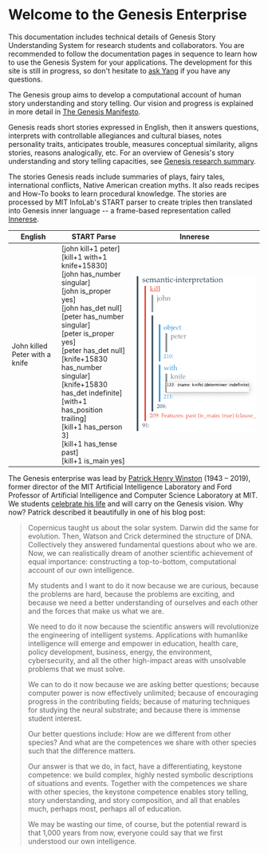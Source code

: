 # Welcome to the Genesis Enterprise

This documentation includes technical details of Genesis Story Understanding System for research students and collaborators. You are recommended to follow the documentation pages in sequence to learn how to use the Genesis System for your applications. The development for this site is still in progress, so don't hesitate to [ask Yang](mailto:ztyang@mit.edu) if you have any questions.

The Genesis group aims to develop a computational account of human story understanding and story telling. Our vision and progress is explained in more detail in [The Genesis Manifesto](https://dspace.mit.edu/bitstream/handle/1721.1/119651/CMHI-Report-1.pdf?sequence=1&isAllowed=y).

Genesis reads short stories expressed in English, then it answers questions, interprets with controllable allegiances and cultural biases, notes personality traits, anticipates trouble, measures conceptual similarity, aligns stories, reasons analogically, etc. For an overview of Genesis's story understanding and story telling capacities, see [Genesis research summary](https://groups.csail.mit.edu/genesis/research.html).

The stories Genesis reads include summaries of plays, fairy tales, international conflicts, Native American creation myths. It also reads recipes and How-To books to learn procedural knowledge. The stories are processed by MIT InfoLab's START parser to create triples then translated into Genesis inner language -- a frame-based representation called [Innerese](innerese.md).

English  |  START Parse |  Innerese
--|---|--
John killed Peter with a knife  | [john kill+1 peter]<br />[kill+1 with+1 knife+15830]<br />[john has_number singular]<br />[john is_proper yes]<br />[john has_det null]<br />[peter has_number singular]<br />[peter is_proper yes]<br />[peter has_det null]<br />[knife+15830 has_number singular]<br />[knife+15830 has_det indefinite]<br />[with+1 has_position trailing]<br />[kill+1 has_person 3]<br />[kill+1 has_tense past]<br />[kill+1 is_main yes]  |  ![innerese-kill](imgs/innerese-kill.png)

>

The Genesis enterprise was lead by [Patrick Henry Winston](https://people.csail.mit.edu/phw/) (1943 – 2019), former director of the MIT Artificial Intelligence Laboratory and Ford Professor of Artificial Intelligence and Computer Science Laboratory at MIT. We students [celebrate his life](https://www.memoriesofpatrickwinston.com/) and will carry on the Genesis vision. Why now? Patrick described it beautifully in one of his blog post:

> Copernicus taught us about the solar system. Darwin did the same for evolution. Then, Watson and Crick determined the structure of DNA. Collectively they answered fundamental questions about who we are. Now, we can realistically dream of another scientific achievement of equal importance: constructing a top-to-bottom, computational account of our own intelligence.
>
> My students and I want to do it now because we are curious, because the problems are hard, because the problems are exciting, and because we need a better understanding of ourselves and each other and the forces that make us what we are.
>
> We need to do it now because the scientific answers will revolutionize the engineering of intelligent systems. Applications with humanlike intelligence will emerge and empower in education, health care, policy development, business, energy, the environment, cybersecurity, and all the other high-impact areas with unsolvable problems that we must solve.
>
> We can to do it now because we are asking better questions; because computer power is now effectively unlimited; because of encouraging progress in the contributing fields; because of maturing techniques for studying the neural substrate; and because there is immense student interest.
>
> Our better questions include: How are we different from other species? And what are the competences we share with other species such that the difference matters.
>
> Our answer is that we do, in fact, have a differentiating, keystone competence: we build complex, highly nested symbolic descriptions of situations and events. Together with the competences we share with other species, the keystone competence enables story telling, story understanding, and story composition, and all that enables much, perhaps most, perhaps all of education.
>
> We may be wasting our time, of course, but the potential reward is that 1,000 years from now, everyone could say that we first understood our own intelligence.
